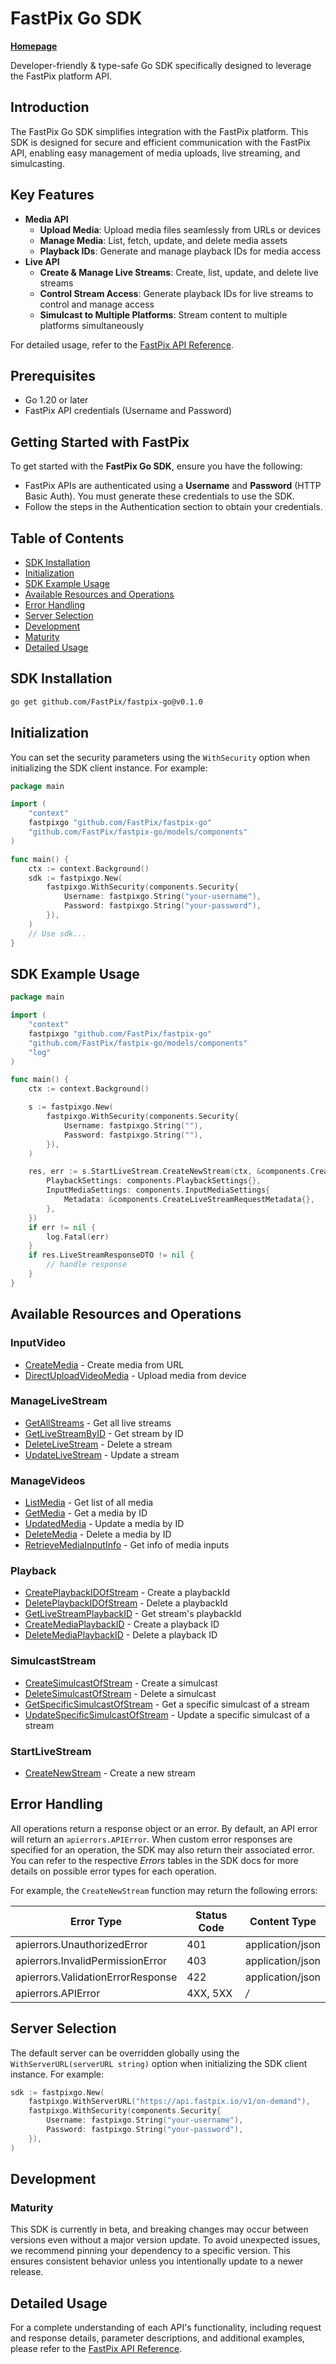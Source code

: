 # FastPix Go SDK

[**Homepage**](https://fastpix.io)

Developer-friendly & type-safe Go SDK specifically designed to leverage the FastPix platform API.

## Introduction

The FastPix Go SDK simplifies integration with the FastPix platform. This SDK is designed for secure and efficient communication with the FastPix API, enabling easy management of media uploads, live streaming, and simulcasting.

## Key Features

- **Media API**
  - **Upload Media**: Upload media files seamlessly from URLs or devices
  - **Manage Media**: List, fetch, update, and delete media assets
  - **Playback IDs**: Generate and manage playback IDs for media access
- **Live API**
  - **Create & Manage Live Streams**: Create, list, update, and delete live streams
  - **Control Stream Access**: Generate playback IDs for live streams to control and manage access
  - **Simulcast to Multiple Platforms**: Stream content to multiple platforms simultaneously

For detailed usage, refer to the [FastPix API Reference](docs/).

## Prerequisites

- Go 1.20 or later
- FastPix API credentials (Username and Password)

## Getting Started with FastPix

To get started with the **FastPix Go SDK**, ensure you have the following:

- FastPix APIs are authenticated using a **Username** and **Password** (HTTP Basic Auth). You must generate these credentials to use the SDK.
- Follow the steps in the Authentication section to obtain your credentials.

## Table of Contents

- [SDK Installation](#sdk-installation)
- [Initialization](#initialization)
- [SDK Example Usage](#sdk-example-usage)
- [Available Resources and Operations](#available-resources-and-operations)
- [Error Handling](#error-handling)
- [Server Selection](#server-selection)
- [Development](#development)
- [Maturity](#maturity)
- [Detailed Usage](#detailed-usage)

## SDK Installation

```bash
go get github.com/FastPix/fastpix-go@v0.1.0
```

## Initialization

You can set the security parameters using the `WithSecurity` option when initializing the SDK client instance. For example:

```go
package main

import (
	"context"
	fastpixgo "github.com/FastPix/fastpix-go"
	"github.com/FastPix/fastpix-go/models/components"
)

func main() {
	ctx := context.Background()
	sdk := fastpixgo.New(
		fastpixgo.WithSecurity(components.Security{
			Username: fastpixgo.String("your-username"),
			Password: fastpixgo.String("your-password"),
		}),
	)
	// Use sdk...
}
```

## SDK Example Usage

```go
package main

import (
	"context"
	fastpixgo "github.com/FastPix/fastpix-go"
	"github.com/FastPix/fastpix-go/models/components"
	"log"
)

func main() {
	ctx := context.Background()

	s := fastpixgo.New(
		fastpixgo.WithSecurity(components.Security{
			Username: fastpixgo.String(""),
			Password: fastpixgo.String(""),
		}),
	)

	res, err := s.StartLiveStream.CreateNewStream(ctx, &components.CreateLiveStreamRequest{
		PlaybackSettings: components.PlaybackSettings{},
		InputMediaSettings: components.InputMediaSettings{
			Metadata: &components.CreateLiveStreamRequestMetadata{},
		},
	})
	if err != nil {
		log.Fatal(err)
	}
	if res.LiveStreamResponseDTO != nil {
		// handle response
	}
}
```

## Available Resources and Operations

### InputVideo

- [CreateMedia](docs/sdks/inputvideo/README.md#createmedia) - Create media from URL
- [DirectUploadVideoMedia](docs/sdks/inputvideo/README.md#directuploadvideomedia) - Upload media from device

### ManageLiveStream

- [GetAllStreams](docs/sdks/managelivestream/README.md#getallstreams) - Get all live streams
- [GetLiveStreamByID](docs/sdks/managelivestream/README.md#getlivestreambyid) - Get stream by ID
- [DeleteLiveStream](docs/sdks/managelivestream/README.md#deletelivestream) - Delete a stream
- [UpdateLiveStream](docs/sdks/managelivestream/README.md#updatelivestream) - Update a stream

### ManageVideos

- [ListMedia](docs/sdks/managevideos/README.md#listmedia) - Get list of all media
- [GetMedia](docs/sdks/managevideos/README.md#getmedia) - Get a media by ID
- [UpdatedMedia](docs/sdks/managevideos/README.md#updatedmedia) - Update a media by ID
- [DeleteMedia](docs/sdks/managevideos/README.md#deletemedia) - Delete a media by ID
- [RetrieveMediaInputInfo](docs/sdks/managevideos/README.md#retrievemediainputinfo) - Get info of media inputs

### Playback

- [CreatePlaybackIDOfStream](docs/sdks/playback/README.md#createplaybackidofstream) - Create a playbackId
- [DeletePlaybackIDOfStream](docs/sdks/playback/README.md#deleteplaybackidofstream) - Delete a playbackId
- [GetLiveStreamPlaybackID](docs/sdks/playback/README.md#getlivestreamplaybackid) - Get stream's playbackId
- [CreateMediaPlaybackID](docs/sdks/playback/README.md#createmediaplaybackid) - Create a playback ID
- [DeleteMediaPlaybackID](docs/sdks/playback/README.md#deletemediaplaybackid) - Delete a playback ID

### SimulcastStream

- [CreateSimulcastOfStream](docs/sdks/simulcaststream/README.md#createsimulcastofstream) - Create a simulcast
- [DeleteSimulcastOfStream](docs/sdks/simulcaststream/README.md#deletesimulcastofstream) - Delete a simulcast
- [GetSpecificSimulcastOfStream](docs/sdks/simulcaststream/README.md#getspecificsimulcastofstream) - Get a specific simulcast of a stream
- [UpdateSpecificSimulcastOfStream](docs/sdks/simulcaststream/README.md#updatespecificsimulcastofstream) - Update a specific simulcast of a stream

### StartLiveStream

- [CreateNewStream](docs/sdks/startlivestream/README.md#createnewstream) - Create a new stream

## Error Handling

All operations return a response object or an error. By default, an API error will return an `apierrors.APIError`. When custom error responses are specified for an operation, the SDK may also return their associated error. You can refer to the respective *Errors* tables in the SDK docs for more details on possible error types for each operation.

For example, the `CreateNewStream` function may return the following errors:

| Error Type                        | Status Code | Content Type     |
| --------------------------------- | ----------- | ---------------- |
| apierrors.UnauthorizedError       | 401         | application/json |
| apierrors.InvalidPermissionError  | 403         | application/json |
| apierrors.ValidationErrorResponse | 422         | application/json |
| apierrors.APIError                | 4XX, 5XX    | */*              |

## Server Selection

The default server can be overridden globally using the `WithServerURL(serverURL string)` option when initializing the SDK client instance. For example:

```go
sdk := fastpixgo.New(
	fastpixgo.WithServerURL("https://api.fastpix.io/v1/on-demand"),
	fastpixgo.WithSecurity(components.Security{
		Username: fastpixgo.String("your-username"),
		Password: fastpixgo.String("your-password"),
	}),
)
```

## Development

### Maturity

This SDK is currently in beta, and breaking changes may occur between versions even without a major version update. To avoid unexpected issues, we recommend pinning your dependency to a specific version. This ensures consistent behavior unless you intentionally update to a newer release.

## Detailed Usage

For a complete understanding of each API's functionality, including request and response details, parameter descriptions, and additional examples, please refer to the [FastPix API Reference](docs/).
